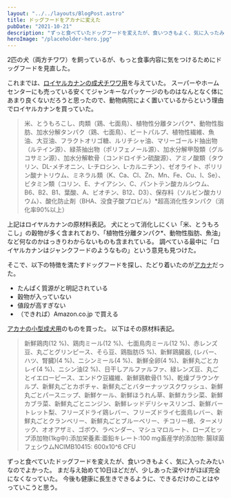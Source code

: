 ```yaml
---
layout: "../../layouts/BlogPost.astro"
title: ドッグフードをアカナに変えた
pubDate: "2021-10-21"
description: "ずっと食べていたドッグフードを変えたが、食いつきもよく、気に入ったみたいなのでよかった。まだ与え始めて10日ほどだが、少しあった涙やけがほぼ完全になくなっていた。今後も健康に長生きできるように、できるだけのことはやっていこうと思う。"
heroImage: "/placeholder-hero.jpg"
---
```


2匹の犬（両方チワワ）を飼っているが、もっと食事内容に気をつけるためにドッグフードを見直した。

これまでは、[ロイヤルカナンの成犬チワワ用](https://www.royalcanin.com/jp/dogs/products/retail-products/chihuahua-adult)を与えていた。
スーパーやホームセンターにも売っている安くてジャンキーなパッケージのものはなんとなく体にあまり良くないだろうと思ったので、動物病院によく置いているからという理由でロイヤルカナンを買っていた。

> 米、とうもろこし、肉類（鶏、七面鳥）、植物性分離タンパク*、動物性脂肪、加水分解タンパク（鶏、七面鳥）、ビートパルプ、植物性繊維、魚油、大豆油、フラクトオリゴ糖、ルリチシャ油、マリーゴールド抽出物（ルテイン源）、緑茶抽出物（ポリフェノール源）、加水分解甲殻類（グルコサミン源）、加水分解軟骨（コンドロイチン硫酸源）、アミノ酸類（タウリン、DL-メチオニン、L-チロシン、L-カルニチン）、ゼオライト、ポリリン酸ナトリウム、ミネラル類（K、Ca、Cl、Zn、Mn、Fe、Cu、I、Se）、ビタミン類（コリン、E、ナイアシン、C、パントテン酸カルシウム、B6、B2、B1、葉酸、A、ビオチン、B12、D3）、保存料（ソルビン酸カリウム）、酸化防止剤（BHA、没食子酸プロピル）*超高消化性タンパク（消化率90%以上）

上記はロイヤルカナンの原材料表記。
犬にとって消化しにくい「米、とうもろこし」の穀物が多く含まれており、「植物性分離タンパク*、動物性脂肪、魚油」など何なのかはっきりわからないものも含まれている。
調べている最中に「ロイヤルカナンはジャンクフードのようなもの」という意見も見つけた。

そこで、以下の特徴を満たすドッグフードを探し、たどり着いたのが[アカナ](https://acana.com/)だった。

- たんぱく質源がと明記されている
- 穀物が入っていない
- 値段が高すぎない
- （できれば）Amazon.co.jp で買える

[アカナの小型成犬用](https://www.amazon.co.jp/dp/B01C6TDXPG)のものを買った。
以下はその原材料表記。

> 新鮮鶏肉(12 %)、鶏肉ミール(12 %)、七面鳥肉ミール(12 %)、赤レンズ豆、丸ごとグリンピース、そら豆、鶏脂肪(5 %)、新鮮鶏臓器, (レバー、ハツ、腎臓)(4 %)、ニシンミール(4 %)、新鮮全卵(4 %)、新鮮丸ごとカレイ(4 %)、ニシン油(2 %)、日干しアルファルファ、緑レンズ豆、丸ごとイエローピース、エンドウ豆繊維、新鮮鶏軟骨(1 %)、乾燥ブラウンケルプ、新鮮丸ごとカボチャ、新鮮丸ごとバターナッツスクワッシュ、新鮮丸ごとパースニップ、新鮮ケール、新鮮ほうれん草、新鮮カラシ菜、新鮮カブラ菜、新鮮丸ごとニンジン、新鮮レッドデリシャスリンゴ、新鮮バートレット梨、フリーズドライ鶏レバー、フリーズドライ七面鳥レバー、新鮮丸ごとクランベリー、新鮮丸ごとブルーベリー、チコリー根、ターメリック、オオアザミ、ゴボウ、ラベンダー、マシュマロルート、ローズヒップ添加物(1kg中):添加栄養素:亜鉛キレート:100 mg畜産学的添加物: 腸球菌フェシウムNCIMB10415: 600x10^6 CFU

ずっと食べていたドッグフードを変えたが、食いつきもよく、気に入ったみたいなのでよかった。
まだ与え始めて10日ほどだが、少しあった涙やけがほぼ完全になくなっていた。
今後も健康に長生きできるように、できるだけのことはやっていこうと思う。
